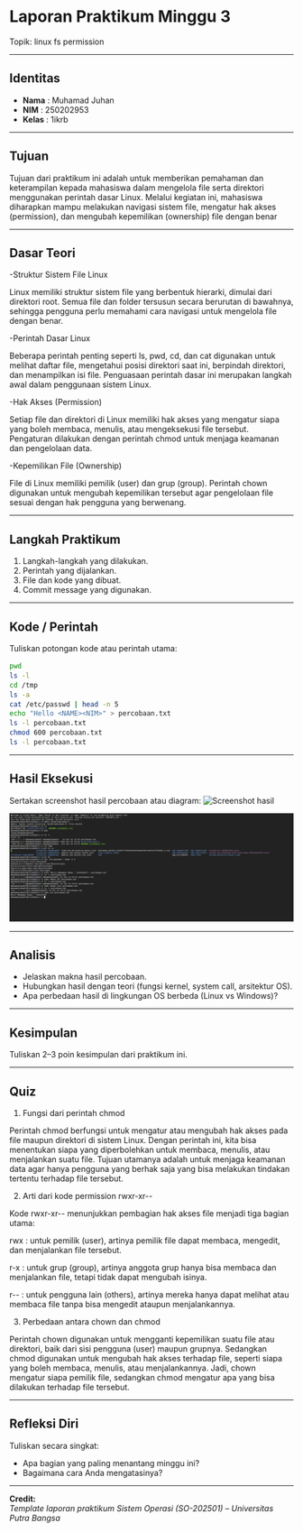 
# Laporan Praktikum Minggu 3
Topik: linux fs permission

---

## Identitas
- **Nama**  : Muhamad Juhan
- **NIM**   : 250202953
- **Kelas** : 1ikrb

---

## Tujuan
Tujuan dari praktikum ini adalah untuk memberikan pemahaman dan keterampilan kepada mahasiswa dalam mengelola file serta direktori menggunakan perintah dasar Linux. Melalui kegiatan ini, mahasiswa diharapkan mampu melakukan navigasi sistem file, mengatur hak akses (permission), dan mengubah kepemilikan (ownership) file dengan benar

---

## Dasar Teori
-Struktur Sistem File Linux

 Linux memiliki struktur sistem file yang berbentuk hierarki, dimulai dari direktori root. Semua file dan folder tersusun secara berurutan di bawahnya, sehingga pengguna perlu memahami cara navigasi untuk mengelola file dengan benar.

-Perintah Dasar Linux

 Beberapa perintah penting seperti ls, pwd, cd, dan cat digunakan untuk melihat daftar file, mengetahui posisi direktori saat ini, berpindah direktori, dan menampilkan isi file. Penguasaan perintah dasar ini merupakan langkah awal dalam penggunaan sistem Linux.

-Hak Akses (Permission)

 Setiap file dan direktori di Linux memiliki hak akses yang mengatur siapa yang boleh membaca, menulis, atau mengeksekusi file tersebut. Pengaturan dilakukan dengan perintah chmod untuk menjaga keamanan dan pengelolaan data.

-Kepemilikan File (Ownership)

 File di Linux memiliki pemilik (user) dan grup (group). Perintah chown digunakan untuk mengubah kepemilikan tersebut agar pengelolaan file sesuai dengan hak pengguna yang berwenang.

---

## Langkah Praktikum
1. Langkah-langkah yang dilakukan.  
2. Perintah yang dijalankan.  
3. File dan kode yang dibuat.  
4. Commit message yang digunakan.

---

## Kode / Perintah
Tuliskan potongan kode atau perintah utama:
```bash
pwd
ls -l
cd /tmp
ls -a
cat /etc/passwd | head -n 5
echo "Hello <NAME><NIM>" > percobaan.txt
ls -l percobaan.txt
chmod 600 percobaan.txt
ls -l percobaan.txt

```

---

## Hasil Eksekusi
Sertakan screenshot hasil percobaan atau diagram:
![Screenshot hasil](screenshots/example.png)

![Screenshot hasil](screenshots/screenshoot_week_3[1].png)

---

## Analisis
- Jelaskan makna hasil percobaan.  
- Hubungkan hasil dengan teori (fungsi kernel, system call, arsitektur OS).  
- Apa perbedaan hasil di lingkungan OS berbeda (Linux vs Windows)?  

---

## Kesimpulan
Tuliskan 2–3 poin kesimpulan dari praktikum ini.

---

## Quiz
1. Fungsi dari perintah chmod
   
Perintah chmod berfungsi untuk mengatur atau mengubah hak akses pada file maupun direktori di sistem Linux. Dengan perintah ini, kita bisa menentukan siapa yang diperbolehkan untuk membaca, menulis, atau menjalankan suatu file. Tujuan utamanya adalah untuk menjaga keamanan data agar hanya pengguna yang berhak saja yang bisa melakukan tindakan tertentu terhadap file tersebut.

2. Arti dari kode permission rwxr-xr--

Kode rwxr-xr-- menunjukkan pembagian hak akses file menjadi tiga bagian utama:

rwx : untuk pemilik (user), artinya pemilik file dapat membaca, mengedit, dan menjalankan file tersebut.

r-x : untuk grup (group), artinya anggota grup hanya bisa membaca dan menjalankan file, tetapi tidak dapat mengubah isinya.

r-- : untuk pengguna lain (others), artinya mereka hanya dapat melihat atau membaca file tanpa bisa mengedit ataupun menjalankannya.

3. Perbedaan antara chown dan chmod

Perintah chown digunakan untuk mengganti kepemilikan suatu file atau direktori, baik dari sisi pengguna (user) maupun grupnya. Sedangkan chmod digunakan untuk mengubah hak akses terhadap file, seperti siapa yang boleh membaca, menulis, atau menjalankannya. Jadi, chown mengatur siapa pemilik file, sedangkan chmod mengatur apa yang bisa dilakukan terhadap file tersebut.
 

---

## Refleksi Diri
Tuliskan secara singkat:
- Apa bagian yang paling menantang minggu ini?  
- Bagaimana cara Anda mengatasinya?  

---

**Credit:**  
_Template laporan praktikum Sistem Operasi (SO-202501) – Universitas Putra Bangsa_
